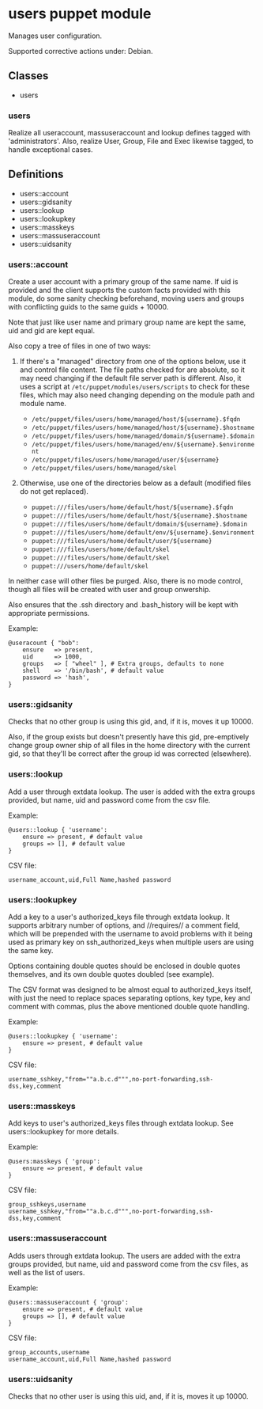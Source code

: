 # users puppet module #

Manages user configuration.

Supported corrective actions under: Debian.

## Classes ##

* users

### users ###

Realize all useraccount, massuseraccount and lookup defines tagged with
'administrators'. Also, realize User, Group, File and Exec likewise
tagged, to handle exceptional cases.

## Definitions ##

* users::account
* users::gidsanity
* users::lookup
* users::lookupkey
* users::masskeys
* users::massuseraccount
* users::uidsanity

### users::account ###

Create a user account with a primary group of the same name. If uid is provided and the
client supports the custom facts provided with this module, do some sanity checking
beforehand, moving users and groups with conflicting guids to the same guids + 10000.

Note that just like user name and primary group name are kept the same, uid and gid
are kept equal.

Also copy a tree of files in one of two ways:

1. If there's a "managed" directory from one of the options below, use it and control
file content. The file paths checked for are absolute, so it may need changing if the
default file server path is different. Also, it uses a script at
`/etc/puppet/modules/users/scripts` to check for these files, which may also need changing
depending on the module path and module name.

    * `/etc/puppet/files/users/home/managed/host/${username}.$fqdn`
    * `/etc/puppet/files/users/home/managed/host/${username}.$hostname`
    * `/etc/puppet/files/users/home/managed/domain/${username}.$domain`
    * `/etc/puppet/files/users/home/managed/env/${username}.$environment`
    * `/etc/puppet/files/users/home/managed/user/${username}`
    * `/etc/puppet/files/users/home/managed/skel`

2. Otherwise, use one of the directories below as a default (modified files do
not get replaced).

    * `puppet:///files/users/home/default/host/${username}.$fqdn`
    * `puppet:///files/users/home/default/host/${username}.$hostname`
    * `puppet:///files/users/home/default/domain/${username}.$domain`
    * `puppet:///files/users/home/default/env/${username}.$environment`
    * `puppet:///files/users/home/default/user/${username}`
    * `puppet:///files/users/home/default/skel`
    * `puppet:///files/users/home/default/skel`
    * `puppet:///users/home/default/skel`

In neither case will other files be purged. Also, there is no mode control, though all
files will be created with user and group onwership.

Also ensures that the .ssh directory and .bash_history will be kept with appropriate
permissions.

Example:

    @useracount { "bob":
        ensure   => present,
        uid      => 1000,
        groups   => [ "wheel" ], # Extra groups, defaults to none
        shell    => '/bin/bash', # default value
        password => 'hash',
    }

### users::gidsanity ###

Checks that no other group is using this gid, and, if it is, moves it
up 10000.

Also, if the group exists but doesn't presently have this
gid, pre-emptively change group owner ship of all files in the home
directory with the current gid, so that they'll be correct after the
group id was corrected (elsewhere).

### users::lookup ###

Add a user through extdata lookup. The user is added with the extra
groups provided, but name, uid and password come from the csv file.

Example:

    @users::lookup { 'username':
        ensure => present, # default value
        groups => [], # default value
    }

CSV file:

    username_account,uid,Full Name,hashed password

### users::lookupkey ###

Add a key to a user's authorized_keys file through extdata lookup. It
supports arbitrary number of options, and //requires// a comment field,
which will be prepended with the username to avoid problems with it
being used as primary key on ssh_authorized_keys when multiple users
are using the same key.

Options containing double quotes should be enclosed in double quotes
themselves, and its own double quotes doubled (see example).

The CSV format was designed to be almost equal to authorized_keys itself,
with just the need to replace spaces separating options, key type, key
and comment with commas, plus the above mentioned double quote handling.

Example:

    @users::lookupkey { 'username':
        ensure => present, # default value
    }

CSV file:

    username_sshkey,"from=""a.b.c.d""",no-port-forwarding,ssh-dss,key,comment

### users::masskeys ###

Add keys to user's authorized_keys files through extdata lookup. See
users::lookupkey for more details.

Example:

    @users:masskeys { 'group':
        ensure => present, # default value
    }

CSV file:

    group_sshkeys,username
    username_sshkey,"from=""a.b.c.d""",no-port-forwarding,ssh-dss,key,comment


### users::massuseraccount ###

Adds users through extdata lookup. The users are added with the extra
groups provided, but name, uid and password come from the csv files,
as well as the list of users.

Example:

    @users::massuseraccount { 'group':
        ensure => present, # default value
        groups => [], # default value
    }

CSV file:

    group_accounts,username
    username_account,uid,Full Name,hashed password

### users::uidsanity ###

Checks that no other user is using this uid, and, if it is, moves it
up 10000.

